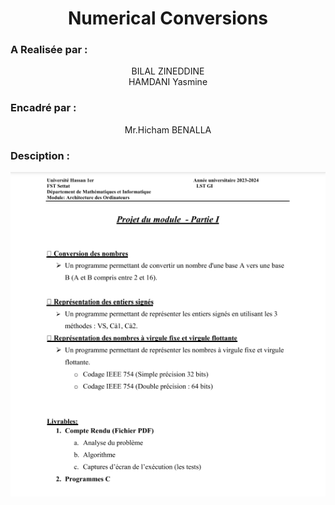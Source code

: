 <h1 align="center">Numerical Conversions</h1>
<h3>A Realisée par :</h3>
<p align="center"> BILAL ZINEDDINE</br>
HAMDANI Yasmine</p>
<h3>Encadré par :</h3>
<p align="center">Mr.Hicham BENALLA</p>
<h3>Desciption :</h3>
<img align="center" alt="Projet description" src="https://github.com/BilalZineddine1/Numerical-numbers-conversion/blob/main/ReadmeProjet.PNG">
